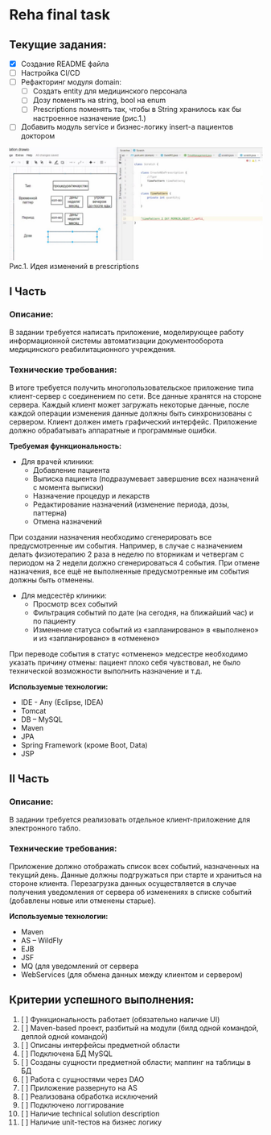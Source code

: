 # Reha final task

## Текущие задания:
- [x] Создание README файла
- [ ] Настройка CI/CD
- [ ] Рефакторинг модуля domain:
  - [ ] Создать entity для медицинского персонала
  - [ ] Дозу поменять на string, bool на enum
  - [ ] Prescriptions поменять так, чтобы в String хранилось как бы настроенное назначение (рис.1.)
- [ ] Добавить модуль service и бизнес-логику insert-а пациентов доктором  

 ![domain_refactoring](.github/readme/domain-refactoring_1.jpg)
 Рис.1. Идея изменений в prescriptions

## I Часть

### Описание:
В задании требуется написать приложение, моделирующее работу информационной системы автоматизации  документооборота медицинского реабилитационного учреждения.

### Технические требования:

В итоге требуется получить многопользовательское приложение типа клиент-сервер с соединением по сети.
Все данные хранятся на стороне сервера. Каждый клиент может загружать некоторые данные, после каждой операции изменения данные должны быть синхронизованы с сервером.
Клиент должен иметь графический интерфейс.
Приложение должно обрабатывать аппаратные и программные ошибки. 

**Требуемая функциональность:**
* Для врачей клиники:
  - Добавление пациента
  - Выписка пациента (подразумевает завершение всех назначений с момента выписки)
  - Назначение процедур и лекарств
  - Редактирование назначений (изменение периода, дозы, паттерна)
  - Отмена назначений
  
При создании назначения необходимо сгенерировать все предусмотренные им события. Например, в случае с назначением делать физиотерапию 2 раза в неделю по вторникам и четвергам с периодом на 2 недели должно сгенерироваться 4 события.
При отмене назначения, все ещё не выполненные предусмотренные им события должны быть отменены.

* Для медсестёр клиники: 
  - Просмотр всех событий 
  - Фильтрация событий по дате (на сегодня, на ближайший час) и по пациенту 
  - Изменение статуса событий из «запланировано» в «выполнено» и из «запланировано» в «отменено»

  
При переводе события в статус «отменено» медсестре необходимо указать причину отмены: пациент плохо себя чувствовал, не было технической возможности выполнить назначение и т.д.

**Используемые технологии:**
*	IDE - Any (Eclipse, IDEA)
*	Tomcat 
*	DB – MySQL 
*	Maven 
*	JPA 
*	Spring Framework (кроме Boot, Data)
*	JSP

## II Часть

### Описание:
В задании требуется реализовать отдельное клиент-приложение для электронного табло.

### Технические требования:

Приложение должно отображать список всех событий, назначенных на текущий день. Данные должны подгружаться при старте и храниться на стороне клиента. 
Перезагрузка данных осуществляется в случае получения уведомления от сервера об изменениях в списке событий (добавлены новые или отменены старые).

**Используемые технологии:**
*	Maven
*	AS – WildFly 
*	EJB 
*	JSF 
*	MQ (для уведомлений от сервера 
*	WebServices (для обмена данных между клиентом и сервером)

## Критерии успешного выполнения:
1.	[ ] Функциональность работает (обязательно наличие UI)
2.	[ ] Maven-based проект, разбитый на модули (билд одной командой, деплой одной командой)
3.	[ ] Описаны интерфейсы предметной области
4.	[ ] Подключена БД MySQL
5.	[ ] Созданы сущности предметной области; маппинг на таблицы в БД
6.	[ ] Работа с сущностями через DAO	
7.	[ ] Приложение развернуто на AS
8.	[ ] Реализована обработка исключений
9.	[ ] Подключено логгирование
10. [ ] Наличие technical solution description
11. [ ] Наличие unit-тестов на бизнес логику

